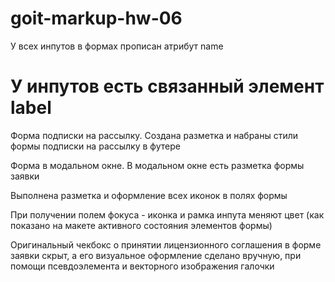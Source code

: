 # goit-markup-hw-06

У всех инпутов в формах прописан атрибут name

У инпутов есть связанный элемент label
=======
Форма подписки на рассылку.
Создана разметка и набраны стили формы подписки на рассылку в футере

Форма в модальном окне.
В модальном окне есть разметка формы заявки

Выполнена разметка и оформление всех иконок в полях формы

При получении полем фокуса - иконка и рамка инпута меняют цвет (как показано на
макете активного состояния элементов формы)

Оригинальный чекбокс о принятии лицензионного соглашения в форме заявки скрыт, а
его визуальное оформление сделано вручную, при помощи псевдоэлемента и
векторного изображения галочки
